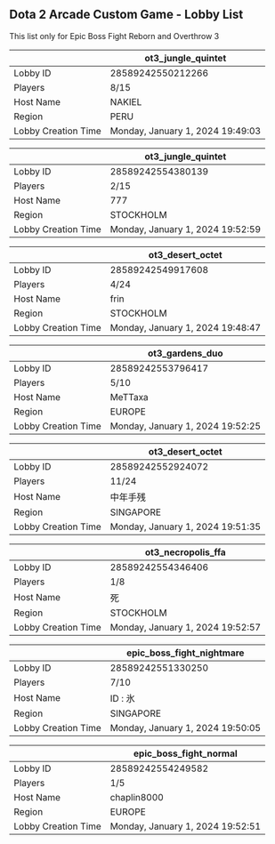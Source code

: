 ## Dota 2 Arcade Custom Game - Lobby List

This list only for Epic Boss Fight Reborn and Overthrow 3

|  | ot3_jungle_quintet |
| ------ | ------ |
| Lobby ID | 28589242550212266 |
| Players | 8/15 |
| Host Name | NAKIEL |
| Region | PERU |
| Lobby Creation Time | Monday, January 1, 2024 19:49:03 |


|  | ot3_jungle_quintet |
| ------ | ------ |
| Lobby ID | 28589242554380139 |
| Players | 2/15 |
| Host Name | 777 |
| Region | STOCKHOLM |
| Lobby Creation Time | Monday, January 1, 2024 19:52:59 |


|  | ot3_desert_octet |
| ------ | ------ |
| Lobby ID | 28589242549917608 |
| Players | 4/24 |
| Host Name | frin |
| Region | STOCKHOLM |
| Lobby Creation Time | Monday, January 1, 2024 19:48:47 |


|  | ot3_gardens_duo |
| ------ | ------ |
| Lobby ID | 28589242553796417 |
| Players | 5/10 |
| Host Name | MeTTaxa |
| Region | EUROPE |
| Lobby Creation Time | Monday, January 1, 2024 19:52:25 |


|  | ot3_desert_octet |
| ------ | ------ |
| Lobby ID | 28589242552924072 |
| Players | 11/24 |
| Host Name | 中年手残 |
| Region | SINGAPORE |
| Lobby Creation Time | Monday, January 1, 2024 19:51:35 |


|  | ot3_necropolis_ffa |
| ------ | ------ |
| Lobby ID | 28589242554346406 |
| Players | 1/8 |
| Host Name | 死 |
| Region | STOCKHOLM |
| Lobby Creation Time | Monday, January 1, 2024 19:52:57 |


|  | epic_boss_fight_nightmare |
| ------ | ------ |
| Lobby ID | 28589242551330250 |
| Players | 7/10 |
| Host Name | ID : 氷 |
| Region | SINGAPORE |
| Lobby Creation Time | Monday, January 1, 2024 19:50:05 |


|  | epic_boss_fight_normal |
| ------ | ------ |
| Lobby ID | 28589242554249582 |
| Players | 1/5 |
| Host Name | chaplin8000 |
| Region | EUROPE |
| Lobby Creation Time | Monday, January 1, 2024 19:52:51 |


